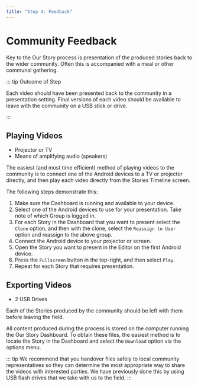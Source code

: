 ```yaml
---
title: "Step 4: Feedback"
---
```


<ReadTime />

<Steps step="5"/>

# Community Feedback

<Leader>

Key to the Our Story process is presentation of the produced stories back to the wider community. Often this is accompanied with a meal or other communal gathering.

</Leader>

::: tip Outcome of Step

Each video should have been presented back to the community in a presentation setting. Final versions of each video should be available to leave with the community on a USB stick or drive.

:::

## Playing Videos

<Materials>

- Projector or TV
- Means of amplifying audio (speakers)

</Materials>

The easiest (and most time efficient) method of playing videos to the community is to connect one of the Android devices to a TV or projector directly, and then play each video directly from the Stories Timeline screen.

<AdminRole title="Present Videos">

The following steps demonstrate this:

1. Make sure the Dashboard is running and available to your device.
1. Select one of the Android devices to use for your presentation. Take note of which Group is logged in.
1. For each Story in the Dashboard that you want to present select the `Clone` option, and then with the clone, select the `Reassign to User` option and reassign to the above group.
1. Connect the Android device to your projector or screen.
1. Open the Story you want to present in the Editor on the first Android device.
1. Press the `Fullscreen` button in the top-right, and then select `Play`.
1. Repeat for each Story that requires presentation.

</AdminRole>

## Exporting Videos

<Materials>

- 2 USB Drives

</Materials>

Each of the Stories produced by the community should be left with them before leaving the field.

All content produced during the process is stored on the computer running the Our Story Dashboard. To obtain these files, the easiest method is to locate the Story in the Dashboard and select the `Download` option via the options menu.

::: tip
We recommend that you handover files safely to local community representatives so they can determine the most appropriate way to share the videos with interested parties. We have previously done this by using USB flash drives that we take with us to the field. 
:::